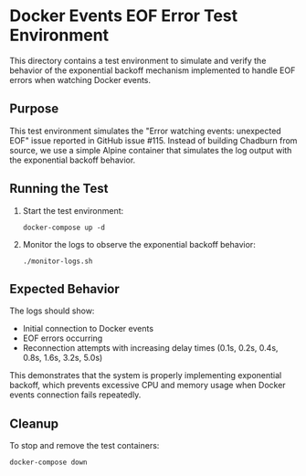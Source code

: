 # Docker Events EOF Error Test Environment

This directory contains a test environment to simulate and verify the behavior of the exponential backoff mechanism implemented to handle EOF errors when watching Docker events.

## Purpose

This test environment simulates the "Error watching events: unexpected EOF" issue reported in GitHub issue #115. Instead of building Chadburn from source, we use a simple Alpine container that simulates the log output with the exponential backoff behavior.

## Running the Test

1. Start the test environment:
   ```
   docker-compose up -d
   ```

2. Monitor the logs to observe the exponential backoff behavior:
   ```
   ./monitor-logs.sh
   ```

## Expected Behavior

The logs should show:
- Initial connection to Docker events
- EOF errors occurring
- Reconnection attempts with increasing delay times (0.1s, 0.2s, 0.4s, 0.8s, 1.6s, 3.2s, 5.0s)

This demonstrates that the system is properly implementing exponential backoff, which prevents excessive CPU and memory usage when Docker events connection fails repeatedly.

## Cleanup

To stop and remove the test containers:
```
docker-compose down
``` 